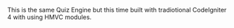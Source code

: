 This is the same Quiz Engine but this time built with tradiotional CodeIgniter 4 with using HMVC modules.
